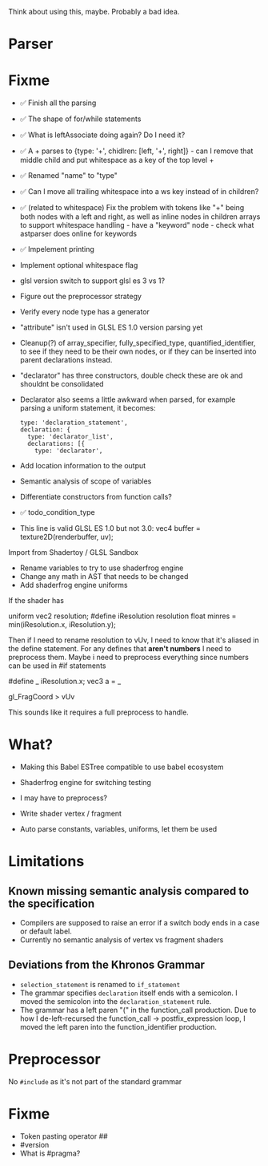Think about using this, maybe. Probably a bad idea.

# Parser

# Fixme

- ✅ Finish all the parsing
- ✅ The shape of for/while statements
- ✅ What is leftAssociate doing again? Do I need it?
- ✅ A + parses to {type: '+', chidlren: [left, '+', right]} - can I remove that
  middle child and put whitespace as a key of the top level +
- ✅ Renamed "name" to "type"
- ✅ Can I move all trailing whitespace into a ws key instead of in children?
- ✅ (related to whitespace) Fix the problem with tokens like "+" being both
  nodes with a left and right, as well as inline nodes in children arrays to
  support whitespace handling - have a "keyword" node - check what astparser
  does online for keywords
- ✅ Impelement printing
- Implement optional whitespace flag
- glsl version switch to support glsl es 3 vs 1?
- Figure out the preprocessor strategy
- Verify every node type has a generator
- "attribute" isn't used in GLSL ES 1.0 version parsing yet
- Cleanup(?) of array_specifier, fully_specified_type, quantified_identifier, to
  see if they need to be their own nodes, or if they can be inserted into parent
  declarations instead.
- "declarator" has three constructors, double check these are ok and shouldnt
  be consolidated
- Declarator also seems a little awkward when parsed, for example parsing a
  uniform statement, it becomes:

      type: 'declaration_statement',
      declaration: {
        type: 'declarator_list',
        declarations: [{
          type: 'declarator',
- Add location information to the output
- Semantic analysis of scope of variables
- Differentiate constructors from function calls?
- ✅ todo_condition_type
- This line is valid GLSL ES 1.0 but not 3.0: vec4 buffer	= texture2D(renderbuffer, uv);

Import from Shadertoy / GLSL Sandbox
- Rename variables to try to use shaderfrog engine
- Change any math in AST that needs to be changed
- Add shaderfrog engine uniforms

If the shader has

uniform vec2 resolution;
#define iResolution resolution
float minres = min(iResolution.x, iResolution.y);

Then if I need to rename resolution to vUv, I need to know that it's aliased in the define statement. For any defines that **aren't numbers** I need to preprocess them. Maybe i need to preprocess everything since numbers can be used in #if statements

#define _ iResolution.x;
vec3 a = _

gl_FragCoord > vUv


This sounds like it requires a full preprocess to handle.

# What?

- Making this Babel ESTree compatible to use babel ecosystem
- Shaderfrog engine for switching testing
- I may have to preprocess?

- Write shader vertex / fragment
- Auto parse constants, variables, uniforms, let them be used

# Limitations

## Known missing semantic analysis compared to the specification

- Compilers are supposed to raise an error if a switch body ends in a case or
  default label.
- Currently no semantic analysis of vertex vs fragment shaders

## Deviations from the Khronos Grammar

- `selection_statement` is renamed to `if_statement`
- The grammar specifies `declaration` itself ends with a semicolon. I moved the
  semicolon into the `declaration_statement` rule.
- The grammar has a left paren "(" in the function_call production. Due to how
  I de-left-recursed the function_call -> postfix_expression loop, I moved the
  left paren into the function_identifier production.

# Preprocessor

No `#include` as it's not part of the standard grammar

# Fixme

- Token pasting operator ##
- #version
- What is #pragma?
